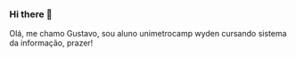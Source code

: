### Hi there 👋
Olá, me chamo Gustavo, sou aluno unimetrocamp wyden cursando sistema da informação, prazer!
